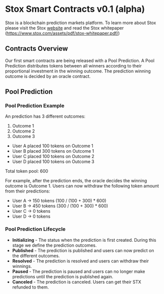 # Stox Smart Contracts v0.1 (alpha)

Stox is a blockchain prediction markets platform. To learn more about Stox please visit the Stox [website](https://www.stox.com/) and read the Stox whitepaper (https://www.stox.com/assets/pdf/stox-whitepaper.pdf/)

## Contracts Overview

Our first smart contracts are being released with a Pool Prediction. A Pool Prediction distributes tokens between all winners according to their proportional investment in the winning outcome. The prediction winning outcome is decided by an oracle contract.

## Pool Prediction

### Pool Prediction Example

An prediction has 3 different outcomes:
1. Outcome 1
2. Outcome 2
3. Outcome 3
 
* User A placed 100 tokens on Outcome 1
* User B placed 300 tokens on Outcome 1
* User C placed 100 tokens on Outcome 2
* User D placed 100 tokens on Outcome 3
 
Total token pool: 600
 
For example, after the prediction ends, the oracle decides the winning outcome is Outcome 1. Users can now withdraw the following token amount from their predictions:  
* User A -> 150 tokens (100 / (100 + 300) * 600)
* User B -> 450 tokens (300 / (100 + 300) * 600)
* User C -> 0 tokens
* User D -> 0 tokens

### Pool Prediction Lifecycle

* **Initializing** - The status when the prediction is first created. During this stage we define the prediction outcomes.
* **Published** - The prediction is published and users can now predict on the different outcomes.
* **Resolved** - The prediction is resolved and users can withdraw their winnings.
* **Paused** - The prediction is paused and users can no longer make predictions until the prediction is published again.
* **Canceled** - The prediction is canceled. Users can get their STX refunded to them.

